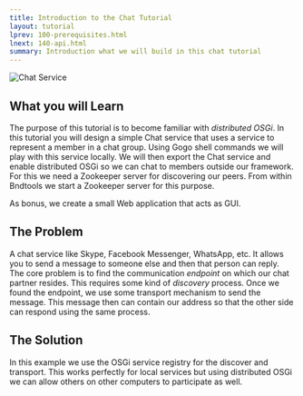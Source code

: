 ```yaml
---
title: Introduction to the Chat Tutorial
layout: tutorial
lprev: 100-prerequisites.html
lnext: 140-api.html
summary: Introduction what we will build in this chat tutorial
---
```


![Chat Service](/img/tutorial_rsa/rsa-service-0.png)


## What you will Learn

The purpose of this tutorial is to become familiar with _distributed OSGi_. In this tutorial you will design a simple Chat service that uses a service to represent a member in a chat group. Using Gogo shell commands we will play with this service locally. We will then export the Chat service and enable distributed OSGi so we can chat to members outside our framework. For this we need a Zookeeper server for discovering our peers. From within Bndtools we start a Zookeeper server for this purpose.

As bonus, we create a small Web application that acts as GUI.

## The Problem

A chat service like Skype, Facebook Messenger, WhatsApp, etc. It allows you to send a message to someone else and then that person can reply. The core problem is to find the communication _endpoint_ on which our chat partner resides. This requires some kind of _discovery_ process. Once we found the endpoint, we use some transport mechanism to send the message. This message then can contain our address so that the other side can respond using the same process.

## The Solution

In this example we use the OSGi service registry for the discover and transport. This works perfectly for local services but using distributed OSGi we can allow others on other computers to participate as well.   


